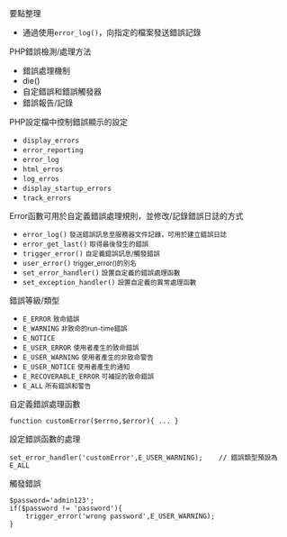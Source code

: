 要點整理
- 通過使用`error_log()`，向指定的檔案發送錯誤記錄

PHP錯誤檢測/處理方法
* 錯誤處理機制
* die()
* 自定錯誤和錯誤觸發器
* 錯誤報告/記錄

PHP設定檔中控制錯誤顯示的設定
* `display_errors`
* `error_reporting`
* `error_log`
* `html_erros`
* `log_erros`
* `display_startup_errors`
* `track_errors`

Error函數可用於自定義錯誤處理規則，並修改/記錄錯誤日誌的方式
* `error_log()` <small>發送錯誤訊息至服務器文件記錄，可用於建立錯誤日誌</small>
* `error_get_last()` <small>取得最後發生的錯誤</small>
* `trigger_error()` <small>自定義錯誤訊息/觸發錯誤</small>
* `user_error()` <small>trigger_error()的別名</small>
* `set_error_handler()` <small>設置自定義的錯誤處理函數</small>
* `set_exception_handler()` <small>設置自定義的異常處理函數</small>

錯誤等級/類型
* `E_ERROR` <small>致命錯誤</small>
* `E_WARNING`  <small>非致命的run-time錯誤</small>
* `E_NOTICE`
* `E_USER_ERROR` <small>使用者產生的致命錯誤</small>
* `E_USER_WARNING` <small>使用者產生的非致命警告</small>
* `E_USER_NOTICE` <small>使用者產生的通知</small>
* `E_RECOVERABLE_ERROR` <small>可補捉的致命錯誤</small>
* `E_ALL` <small>所有錯誤和警告</small>

自定義錯誤處理函數
```
function customError($errno,$error){ ... }
```

設定錯誤函數的處理
```
set_error_handler('customError',E_USER_WARNING);	// 錯誤類型預設為E_ALL
```

觸發錯誤
```
$password='admin123';
if($password != 'password'){
	trigger_error('wrong password',E_USER_WARNING);
}
```